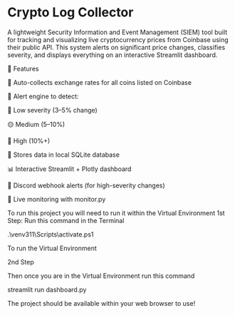 # Crypto Log Collector

A lightweight Security Information and Event Management (SIEM) tool built for tracking and visualizing live cryptocurrency prices from Coinbase using their public API. This system alerts on significant price changes, classifies severity, and displays everything on an interactive Streamlit dashboard.

🚀 Features

  🔁 Auto-collects exchange rates for all coins listed on Coinbase
  
  🧠 Alert engine to detect:
  
  🔵 Low severity (3–5% change)
  
  🟡 Medium (5–10%)
  
  🔴 High (10%+)
  
  💾 Stores data in local SQLite database
  
  📊 Interactive Streamlit + Plotly dashboard
  
  🔔 Discord webhook alerts (for high-severity changes)
  
  🧪 Live monitoring with monitor.py


To run this project you will need to run it within the Virtual Environment 
  1st Step: Run this command in the Terminal 
    
  .\venv311\Scripts\activate.ps1
  
  To run the Virtual Environment

    
  2nd Step
  
  Then once you are in the Virtual Environment run this command 
  
  streamlit run dashboard.py
  
  The project should be available within your web browser to use!
    
